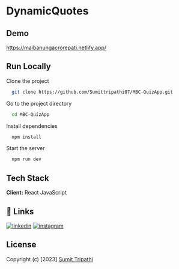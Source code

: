 # DynamicQuotes

## Demo

https://maibanungacrorepati.netlify.app/

## Run Locally

Clone the project

```bash
  git clone https://github.com/Sumittripathi07/MBC-QuizApp.git
```

Go to the project directory

```bash
  cd MBC-QuizApp
```

Install dependencies

```bash
  npm install
```

Start the server

```bash
  npm run dev
```

## Tech Stack

**Client:** React JavaScript

## 🔗 Links

[![linkedin](https://img.shields.io/badge/linkedin-0A66C2?style=for-the-badge&logo=linkedin&logoColor=white)](https://www.linkedin.com/in/sumit-tripathi-932bb31b5/)
[![instagram](https://img.shields.io/badge/Instagram-E4405F?style=for-the-badge&logo=instagram&logoColor=white)](https://www.instagram.com/sumittripathi07/)

## License

Copyright (c) [2023] [Sumit Tripathi](https://github.com/Sumittripathi07)
